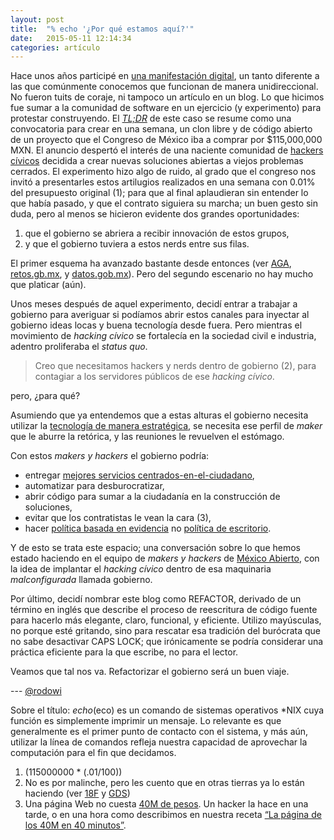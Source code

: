 ```yaml
---
layout: post
title:  "% echo '¿Por qué estamos aquí?'"
date:   2015-05-11 12:14:34
categories: artículo
---
```


Hace unos años participé en [una manifestación digital](http://blog.codeandomexico.org/2015/03/19/app-rebelde-cambio-raiz/), un tanto diferente a las que comúnmente conocemos que funcionan de manera unidireccional. No fueron tuits de coraje, ni tampoco un artículo en un blog. Lo que hicimos fue sumar a la comunidad de software en un ejercicio (y experimento) para protestar construyendo. El [_TL;DR_](http://www.urbandictionary.com/define.php?term=TLDR) de este caso se resume como una convocatoria para crear en una semana, un clon libre y de código abierto de un proyecto que el Congreso de México iba a comprar por $115,000,000 MXN. El anuncio despertó el interés de una naciente comunidad de [hackers cívicos](http://blog.codeandomexico.org/2014/12/09/como-ser-hacker-civico/) decidida a crear nuevas soluciones abiertas a viejos problemas cerrados. El experimento hizo algo de ruido, al grado que el congreso nos invitó a presentarles estos artilugios realizados en una semana con 0.01% del presupuesto original (1); para que al final aplaudieran sin entender lo que había pasado, y que el contrato siguiera su marcha; un buen gesto sin duda, pero al menos se hicieron evidente dos grandes oportunidades:

1. que el gobierno se abriera a recibir innovación de estos grupos,
2. y que el gobierno tuviera a estos nerds entre sus filas.

El primer esquema ha avanzado bastante desde entonces (ver [AGA](http://aga.org.mx/), [retos.gb.mx](http://retos.gob.mx), y [datos.gob.mx](http://datos.gob.mx)). Pero del segundo escenario no hay mucho que platicar (aún).

Unos meses después de aquel experimento, decidí entrar a trabajar a gobierno para averiguar si podíamos abrir estos canales para inyectar al gobierno ideas locas y buena tecnología desde fuera. Pero mientras el movimiento de *hacking cívico* se fortalecía en la sociedad civil e industria, adentro proliferaba el *status quo*.

> Creo que necesitamos hackers y nerds dentro de gobierno (2), para contagiar a los servidores públicos de ese *hacking cívico*. 

pero, ¿para qué?

Asumiendo que ya entendemos que a estas alturas el gobierno necesita utilizar la [tecnología de manera estratégica](http://www.presidencia.gob.mx/edn/), se necesita ese perfil de *maker* que le aburre la retórica, y las reuniones le revuelven el estómago.

Con estos *makers y hackers* el gobierno podría:

- entregar [mejores servicios centrados-en-el-ciudadano](#),
- automatizar para desburocratizar,
- abrir código para sumar a la ciudadanía en la construcción de soluciones,
- evitar que los contratistas le vean la cara (3),
- hacer [política basada en evidencia](#) no [política de escritorio](#).

Y de esto se trata este espacio; una conversación sobre lo que hemos estado haciendo en el equipo de *makers y hackers* de [México Abierto](https://github.com/mxabierto/), con la idea de implantar el *hacking cívico* dentro de esa maquinaria *malconfigurada* llamada gobierno.

Por último, decidí nombrar este blog como REFACTOR, derivado de un término en inglés que describe el proceso de reescritura de código fuente para hacerlo más elegante, claro, funcional, y eficiente. Utilizo mayúsculas, no porque esté gritando, sino para rescatar esa tradición del burócrata que no sabe desactivar CAPS LOCK; que irónicamente se podría considerar una práctica eficiente para la que escribe, no para el lector.

Veamos que tal nos va. Refactorizar el gobierno será un buen viaje.

--- [@rodowi](https://github.com/rodowi)

Sobre el título: *echo*(eco) es un comando de sistemas operativos *NIX cuya función es simplemente imprimir un mensaje. Lo relevante es que generalmente es el primer punto de contacto con el sistema, y más aún, utilizar la línea de comandos refleja nuestra capacidad de aprovechar la computación para el fin que decidamos.

1. (115000000 * (.01/100))
2. No es por malinche, pero les cuento que en otras tierras ya lo están haciendo (ver [18F](https://18f.gsa.gov/) y [GDS](https://gds.blog.gov.uk/))
3. Una página Web no cuesta [40M de pesos](#). Un hacker la hace en una tarde, o en una hora como describimos en nuestra receta [“La página de los 40M en 40 minutos”](#).
